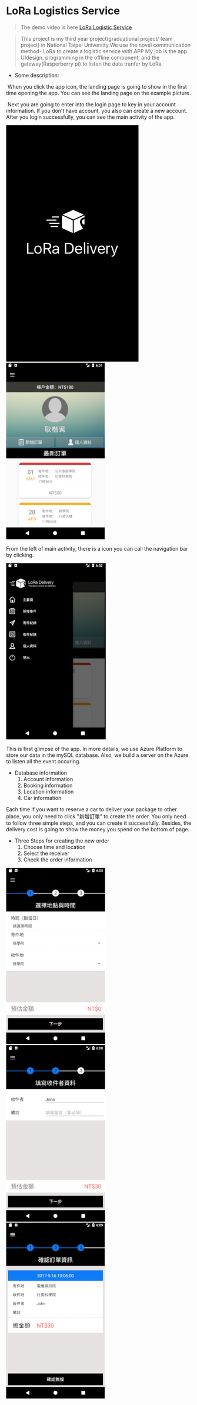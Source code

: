 # LoRa Logistics Service

> The demo video is here [LoRa Logistic Service](https://www.youtube.com/watch?v=48IRj23cwBg)

> This project is my third year project(graduational project/ team project) in National Taipei University 
> We use the novel communication method- LoRa to create a logistic service with APP
> My job is the app UIdesign, programming in the offline component, and the gateway(Rasperberry pi) to listen the data tranfer by LoRa



- Some description:

  When you click the app icon, the landing page is going to show in the first time opening the app. You can see the landing page on the example picture. 

  Next you are going to enter into the login page to key in your account information. If you don't have account, you also can create a new account. After you login successfully, you can see the main activity of the app.

![Landing Page Picture](https://github.com/HermesKeng/DeliveryAPP/blob/master/image/background.png)
![Main Activity Interface](https://github.com/HermesKeng/DeliveryAPP/blob/master/image/mainActivity.png)

From the left of main activity, there is a icon you can call the navigation bar by clicking.

![Navigation Bar](https://github.com/HermesKeng/DeliveryAPP/blob/master/image/navBar.png)

This is first glimpse of the app. In more details, we use Azure Platform to store our data in the mySQL database. Also, we build a server on the Azure to listen all the event occuring.

- Database information
  1. Account information
  2. Booking information
  3. Location information
  4. Car information

Each time if you want to reserve a car to deliver your package to other place, you only need to click "新增訂單" to create the order. You only need to follow three simple steps, and you can create it successfully. Besides, the delivery cost is going to show the money you spend on the bottom of page. 

- Three Steps for creating the new order 
  1. Choose time and location 
  2. Select the receiver
  3. Check the order information

![Order Step1](https://github.com/HermesKeng/DeliveryAPP/blob/master/image/reserveStep1.png)
![Order Step2](https://github.com/HermesKeng/DeliveryAPP/blob/master/image/reserveStep2.png)
![Order Step3](https://github.com/HermesKeng/DeliveryAPP/blob/master/image/reserveStep3.png)
  
